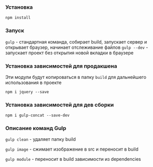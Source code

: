 ### Установка
```npm install```

### Запуск
`gulp` - стандартная команда, собирает build, запускает сервер и открывает браузер, начинает отслеживание файлов
`gulp --dev` - запускает проект без открытия новой вкладки в браузере

### Установка зависимостей для продакшена

Эти модули будут копироваться в папку `build` для дальнейшего использования в проекте

```npm i jquery --save```

### Установка зависимостей для дев сборки
```npm i gulp-concat --save-dev```

### Описание команд Gulp
`gulp clean` - удаляет папку build

`gulp image` - сжимает изображение в src и переносит в build

`gulp module` - переносит в build зависимости из dependencies


